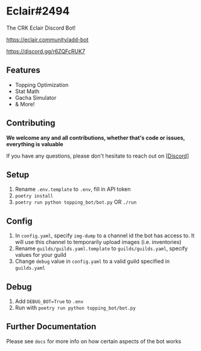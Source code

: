 # Eclair#2494
The CRK Eclair Discord Bot!
  
https://eclair.community/add-bot

https://discord.gg/r6ZQFcRUK7

## Features
- Topping Optimization
- Stat Math
- Gacha Simulator
- & More!

## Contributing
**We welcome any and all contributions, whether that's code or issues, everything is valuable**
  
If you have any questions, please don't hesitate to reach out on [[Discord]](https://discordapp.com/users/everym4n/)

## Setup
1. Rename `.env.template` to `.env`, fill in API token
2. `poetry install`
3. `poetry run python topping_bot/bot.py` OR `./run`

## Config
1. In `config.yaml`, specify `img-dump` to a channel id the bot has access to. It will use this channel to temporarily
upload images (i.e. inventories)
2. Rename `guilds/guilds.yaml.template` to `guilds/guilds.yaml`, specify values for your guild
3. Change `debug` value in `config.yaml` to a valid guild specified in `guilds.yaml`

## Debug
1. Add `DEBUG_BOT=True` to `.env`
2. Run with `poetry run python topping_bot/bot.py`

## Further Documentation
Please see `docs` for more info on how certain aspects of the bot works